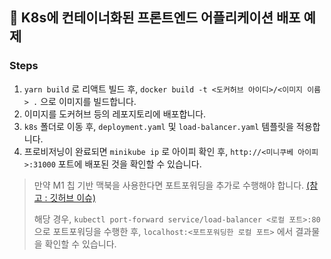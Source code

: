 ## 🔨 K8s에 컨테이너화된 프론트엔드 어플리케이션 배포 예제

### Steps

1. `yarn build` 로 리액트 빌드 후, `docker build -t <도커허브 아이디>/<이미지 이름> .` 으로 이미지를 빌드합니다.
2. 이미지를 도커허브 등의 레포지토리에 배포합니다.
3. `k8s` 폴더로 이동 후, `deployment.yaml` 및 `load-balancer.yaml` 템플릿을 적용합니다.
4. 프로비저닝이 완료되면 `minikube ip` 로 아이피 확인 후, `http://<미니쿠베 아이피>:31000` 포트에 배포된 것을 확인할 수 있습니다.

> 만약 M1 칩 기반 맥북을 사용한다면 포트포워딩을 추가로 수행해야 합니다. [(참고 : 깃허브 이슈)](https://github.com/kubernetes/minikube/issues/9016)
>
> 해당 경우, `kubectl port-forward service/load-balancer <로컬 포트>:80` 으로 포트포워딩을 수행한 후, `localhost:<포트포워딩한 로컬 포트>` 에서 결과물을 확인할 수 있습니다.
